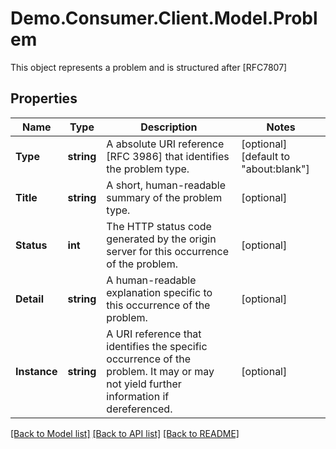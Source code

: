 # Demo.Consumer.Client.Model.Problem
This object represents a problem and is structured after [RFC7807]

## Properties

Name | Type | Description | Notes
------------ | ------------- | ------------- | -------------
**Type** | **string** | A absolute URI reference [RFC 3986] that identifies the problem type.  | [optional] [default to "about:blank"]
**Title** | **string** | A short, human-readable summary of the problem type.  | [optional] 
**Status** | **int** | The HTTP status code generated by the origin server for this occurrence of the problem.  | [optional] 
**Detail** | **string** | A human-readable explanation specific to this occurrence of the problem.  | [optional] 
**Instance** | **string** | A URI reference that identifies the specific occurrence of the problem.  It may or may not yield further information if dereferenced.  | [optional] 

[[Back to Model list]](../README.md#documentation-for-models) [[Back to API list]](../README.md#documentation-for-api-endpoints) [[Back to README]](../README.md)

